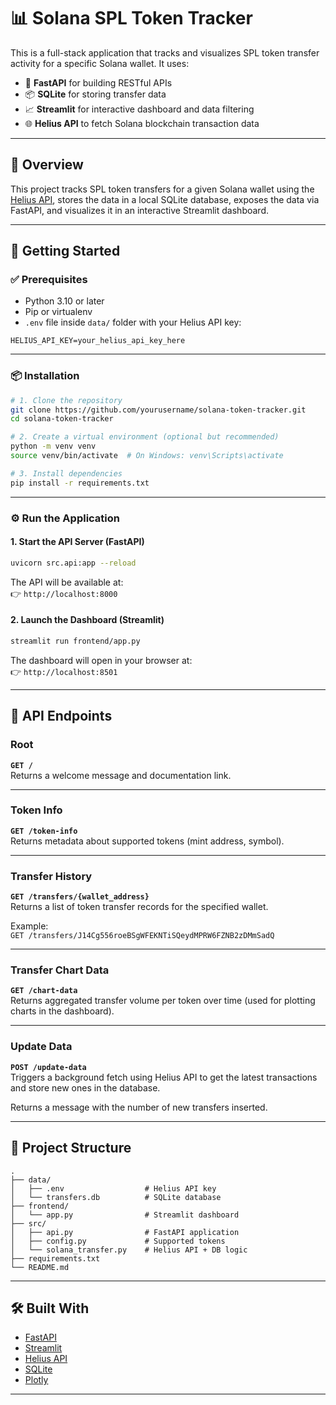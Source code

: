 # 📊 Solana SPL Token Tracker

This is a full-stack application that tracks and visualizes SPL token transfer activity for a specific Solana wallet. It uses:

- 🧠 **FastAPI** for building RESTful APIs
- 📦 **SQLite** for storing transfer data
- 📈 **Streamlit** for interactive dashboard and data filtering
- 🌐 **Helius API** to fetch Solana blockchain transaction data

---

## 📌 Overview

This project tracks SPL token transfers for a given Solana wallet using the [Helius API](https://www.helius.xyz/), stores the data in a local SQLite database, exposes the data via FastAPI, and visualizes it in an interactive Streamlit dashboard.

---

## 🚀 Getting Started

### ✅ Prerequisites

- Python 3.10 or later
- Pip or virtualenv
- `.env` file inside `data/` folder with your Helius API key:

```
HELIUS_API_KEY=your_helius_api_key_here
```

---

### 📦 Installation

```bash
# 1. Clone the repository
git clone https://github.com/yourusername/solana-token-tracker.git
cd solana-token-tracker

# 2. Create a virtual environment (optional but recommended)
python -m venv venv
source venv/bin/activate  # On Windows: venv\Scripts\activate

# 3. Install dependencies
pip install -r requirements.txt
```

---

### ⚙️ Run the Application

#### 1. Start the API Server (FastAPI)

```bash
uvicorn src.api:app --reload
```

The API will be available at:  
👉 `http://localhost:8000`

#### 2. Launch the Dashboard (Streamlit)

```bash
streamlit run frontend/app.py
```

The dashboard will open in your browser at:  
👉 `http://localhost:8501`

---

## 📡 API Endpoints

### Root
**`GET /`**  
Returns a welcome message and documentation link.

---

### Token Info
**`GET /token-info`**  
Returns metadata about supported tokens (mint address, symbol).

---

### Transfer History
**`GET /transfers/{wallet_address}`**  
Returns a list of token transfer records for the specified wallet.

Example:  
`GET /transfers/J14Cg556roeBSgWFEKNTiSQeydMPRW6FZNB2zDMmSadQ`

---

### Transfer Chart Data
**`GET /chart-data`**  
Returns aggregated transfer volume per token over time (used for plotting charts in the dashboard).

---

### Update Data
**`POST /update-data`**  
Triggers a background fetch using Helius API to get the latest transactions and store new ones in the database.

Returns a message with the number of new transfers inserted.

---

## 📁 Project Structure

```
.
├── data/
│   ├── .env                  # Helius API key
│   └── transfers.db          # SQLite database
├── frontend/
│   └── app.py                # Streamlit dashboard
├── src/
│   ├── api.py                # FastAPI application
│   ├── config.py             # Supported tokens
│   └── solana_transfer.py    # Helius API + DB logic
├── requirements.txt
└── README.md
```

---

## 🛠 Built With

- [FastAPI](https://fastapi.tiangolo.com/)
- [Streamlit](https://streamlit.io/)
- [Helius API](https://www.helius.xyz/)
- [SQLite](https://www.sqlite.org/)
- [Plotly](https://plotly.com/python/)

---



